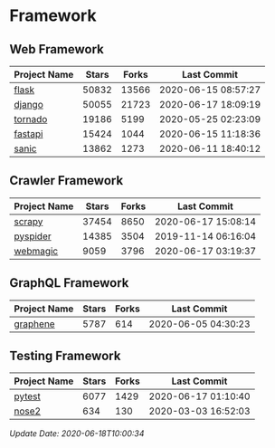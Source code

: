 # Framework

## Web Framework

| Project Name | Stars | Forks | Last Commit |
| ------------ | ----- | ----- | ----------- |
| [flask](https://github.com/pallets/flask) | 50832 | 13566 | 2020-06-15 08:57:27 |
| [django](https://github.com/django/django) | 50055 | 21723 | 2020-06-17 18:09:19 |
| [tornado](https://github.com/tornadoweb/tornado) | 19186 | 5199 | 2020-05-25 02:23:09 |
| [fastapi](https://github.com/tiangolo/fastapi) | 15424 | 1044 | 2020-06-15 11:18:36 |
| [sanic](https://github.com/huge-success/sanic) | 13862 | 1273 | 2020-06-11 18:40:12 |

## Crawler Framework

| Project Name | Stars | Forks | Last Commit |
| ------------ | ----- | ----- | ----------- |
| [scrapy](https://github.com/scrapy/scrapy) | 37454 | 8650 | 2020-06-17 15:08:14 |
| [pyspider](https://github.com/binux/pyspider) | 14385 | 3504 | 2019-11-14 06:16:04 |
| [webmagic](https://github.com/code4craft/webmagic) | 9059 | 3796 | 2020-06-17 03:19:37 |

## GraphQL Framework

| Project Name | Stars | Forks | Last Commit |
| ------------ | ----- | ----- | ----------- |
| [graphene](https://github.com/graphql-python/graphene) | 5787 | 614 | 2020-06-05 04:30:23 |

## Testing Framework

| Project Name | Stars | Forks | Last Commit |
| ------------ | ----- | ----- | ----------- |
| [pytest](https://github.com/pytest-dev/pytest) | 6077 | 1429 | 2020-06-17 01:10:40 |
| [nose2](https://github.com/nose-devs/nose2) | 634 | 130 | 2020-03-03 16:52:03 |

*Update Date: 2020-06-18T10:00:34*